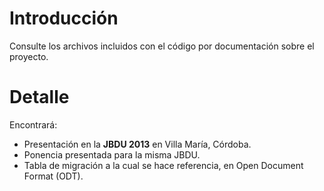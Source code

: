 # Introducción #

Consulte los archivos incluidos con el código por documentación sobre el proyecto.

# Detalle #

Encontrará:
  * Presentación en la **JBDU 2013** en Villa María, Córdoba.
  * Ponencia presentada para la misma JBDU.
  * Tabla de migración a la cual se hace referencia, en Open Document Format (ODT).